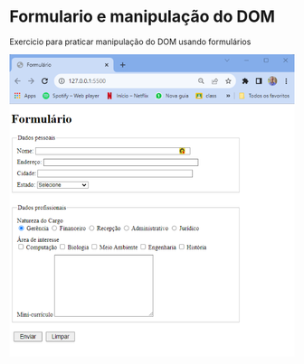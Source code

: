 <h1>Formulario e manipulação do DOM</h1>
<p>Exercicio para praticar manipulação do DOM usando formulários</p>
<img src="assets/Formulario.png" alt="Formulário">